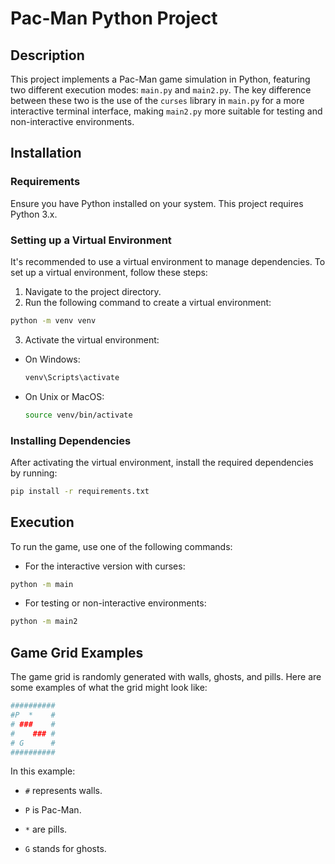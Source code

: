 # Pac-Man Python Project

## Description
This project implements a Pac-Man game simulation in Python, featuring two different execution modes: `main.py` and `main2.py`. The key difference between these two is the use of the `curses` library in `main.py` for a more interactive terminal interface, making `main2.py` more suitable for testing and non-interactive environments.

## Installation

### Requirements

Ensure you have Python installed on your system. This project requires Python 3.x.

### Setting up a Virtual Environment

It's recommended to use a virtual environment to manage dependencies. To set up a virtual environment, follow these steps:

1. Navigate to the project directory.
2. Run the following command to create a virtual environment:

```bash
python -m venv venv
```

3. Activate the virtual environment:

- On Windows:

  ```powershell
  venv\Scripts\activate
  ```

- On Unix or MacOS:

  ```bash
  source venv/bin/activate
  ```

### Installing Dependencies

After activating the virtual environment, install the required dependencies by running:

```bash
pip install -r requirements.txt
```


## Execution

To run the game, use one of the following commands:

- For the interactive version with curses:

```bash
python -m main
```

- For testing or non-interactive environments:

```bash
python -m main2
```

## Game Grid Examples

The game grid is randomly generated with walls, ghosts, and pills. Here are some examples of what the grid might look like:

```bash
##########
#P  *    #
# ###    #
#    ### #
# G      #
##########
```

In this example:

- `#` represents walls.

- `P` is Pac-Man.

- `*` are pills.

- `G` stands for ghosts.
